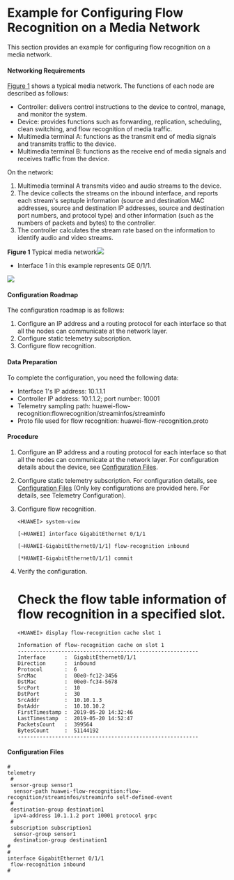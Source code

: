 Example for Configuring Flow Recognition on a Media Network
===========================================================

This section provides an example for configuring flow recognition on a media network.

#### Networking Requirements

[Figure 1](#EN-US_TASK_0172373420__fig_dc_ne_cfg_flow-recognition_00002) shows a typical media network. The functions of each node are described as follows:

* Controller: delivers control instructions to the device to control, manage, and monitor the system.
* Device: provides functions such as forwarding, replication, scheduling, clean switching, and flow recognition of media traffic.
* Multimedia terminal A: functions as the transmit end of media signals and transmits traffic to the device.
* Multimedia terminal B: functions as the receive end of media signals and receives traffic from the device.

On the network:

1. Multimedia terminal A transmits video and audio streams to the device.
2. The device collects the streams on the inbound interface, and reports each stream's septuple information (source and destination MAC addresses, source and destination IP addresses, source and destination port numbers, and protocol type) and other information (such as the numbers of packets and bytes) to the controller.
3. The controller calculates the stream rate based on the information to identify audio and video streams.

**Figure 1** Typical media network![](../../../../public_sys-resources/note_3.0-en-us.png) 

* Interface 1 in this example represents GE 0/1/1.

  
![](figure/en-us_image_0173687657.png)
#### Configuration Roadmap

The configuration roadmap is as follows:

1. Configure an IP address and a routing protocol for each interface so that all the nodes can communicate at the network layer.
2. Configure static telemetry subscription.
3. Configure flow recognition.
#### Data Preparation

To complete the configuration, you need the following data:

* Interface 1's IP address: 10.1.1.1
* Controller IP address: 10.1.1.2; port number: 10001
* Telemetry sampling path: huawei-flow-recognition:flowrecognition/streaminfos/streaminfo
* Proto file used for flow recognition: huawei-flow-recognition.proto


#### Procedure

1. Configure an IP address and a routing protocol for each interface so that all the nodes can communicate at the network layer. For configuration details about the device, see [Configuration Files](#EN-US_TASK_0172373420__dc_ne_recg_cfg_0001).
2. Configure static telemetry subscription. For configuration details, see [Configuration Files](#EN-US_TASK_0172373420__dc_ne_recg_cfg_0001) (Only key configurations are provided here. For details, see Telemetry Configuration).
3. Configure flow recognition.
   
   
   ```
   <HUAWEI> system-view
   ```
   ```
   [~HUAWEI] interface GigabitEthernet 0/1/1
   ```
   ```
   [~HUAWEI-GigabitEthernet0/1/1] flow-recognition inbound
   ```
   ```
   [*HUAWEI-GigabitEthernet0/1/1] commit
   ```
4. Verify the configuration.
   
   
   
   # Check the flow table information of flow recognition in a specified slot.
   
   ```
   <HUAWEI> display flow-recognition cache slot 1
   ```
   ```
   Information of flow-recognition cache on slot 1
   ----------------------------------------------------------
   Interface      :  GigabitEthernet0/1/1
   Direction      :  inbound
   Protocol       :  6
   SrcMac         :  00e0-fc12-3456
   DstMac         :  00e0-fc34-5678
   SrcPort        :  10
   DstPort        :  30
   SrcAddr        :  10.10.1.3
   DstAddr        :  10.10.10.2
   FirstTimestamp :  2019-05-20 14:32:46
   LastTimestamp  :  2019-05-20 14:52:47
   PacketsCount   :  399564
   BytesCount     :  51144192
   ----------------------------------------------------------
   ```

#### Configuration Files

```
#
telemetry
 #
 sensor-group sensor1
  sensor-path huawei-flow-recognition:flow-recognition/streaminfos/streaminfo self-defined-event
 #
 destination-group destination1
  ipv4-address 10.1.1.2 port 10001 protocol grpc
 #
 subscription subscription1
  sensor-group sensor1
  destination-group destination1
#
#
interface GigabitEthernet 0/1/1
 flow-recognition inbound
#
```
